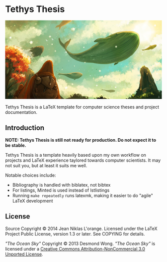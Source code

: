 # Tethys Thesis

<p align="center">
  <img src="fig/the-ocean-sky.jpg" alt="The Ocean Sky"/>
</p>

Tethys Thesis is a LaTeX template for computer science theses and project
documentation.

## Introduction

**NOTE: Tethys Thesis is still not ready for production. Do not expect it to be
  stable.**

Tethys Thesis is a template heavily based upon my own workflow on projects and
LaTeX experience taylored towards computer scientists. It may not suit you, but
at least it suits me well.

Notable choices include:

* Bibliography is handled with biblatex, not bibtex
* For listings, Minted is used instead of lstlistings
* Running `make repeatedly` runs latexmk, making it easier to do "agile" LaTeX
  development

## License

Source Copyright © 2014 Jean Niklas L'orange. Licensed under the LaTeX Project
Public License, version 1.3 or later. See COPYING for details.

*"The Ocean Sky"* Copyright © 2013 Desmond Wong. *"The Ocean Sky"* is licensed
under a
[Creative Commons Attribution-NonCommercial 3.0 Unported License][cc-by-nc].
 
[cc-by-nc]: http://creativecommons.org/licenses/by-nc/3.0/
